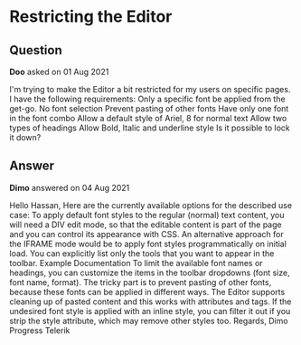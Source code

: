 # Restricting the Editor

## Question

**Doo** asked on 01 Aug 2021

I'm trying to make the Editor a bit restricted for my users on specific pages. I have the following requirements: Only a specific font be applied from the get-go. No font selection Prevent pasting of other fonts Have only one font in the font combo Allow a default style of Ariel, 8 for normal text Allow two types of headings Allow Bold, Italic and underline style Is it possible to lock it down?

## Answer

**Dimo** answered on 04 Aug 2021

Hello Hassan, Here are the currently available options for the described use case: To apply default font styles to the regular (normal) text content, you will need a DIV edit mode, so that the editable content is part of the page and you can control its appearance with CSS. An alternative approach for the IFRAME mode would be to apply font styles programmatically on initial load. You can explicitly list only the tools that you want to appear in the toolbar. Example Documentation To limit the available font names or headings, you can customize the items in the toolbar dropdowns (font size, font name, format). The tricky part is to prevent pasting of other fonts, because these fonts can be applied in different ways. The Editor supports cleaning up of pasted content and this works with attributes and tags. If the undesired font style is applied with an inline style, you can filter it out if you strip the style attribute, which may remove other styles too. Regards, Dimo Progress Telerik
